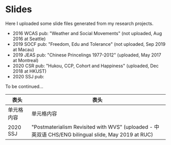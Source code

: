# Slides

Here I uploaded some slide files generated from my research projects. 

- 2016 WCAS pub: "Weather and Social Movements" (not uploaded, Aug 2016 at Seattle)
- 2019 SOCF pub: "Freedom, Edu and Tolerance" (not uploaded, Sep 2019 at Macau)
- 2019 JEAS pub: "Chinese Princelings 1977-2012" (uploaded, May 2017 at Montreal)
- 2020 CSR  pub: "Hukou, CCP, Cohort and Happiness" (uploaded, Dec 2018 at HKUST)
- 2020 SSJ  pub: 

To be continued...

表头  | 表头
  ------------- | -------------
 单元格内容  | 单元格内容
 2020 SSJ  | "Postmaterialism Revisited with WVS" (uploaded - 中英双语 CHS/ENG bilingual slide, May 2019 at RUC)

